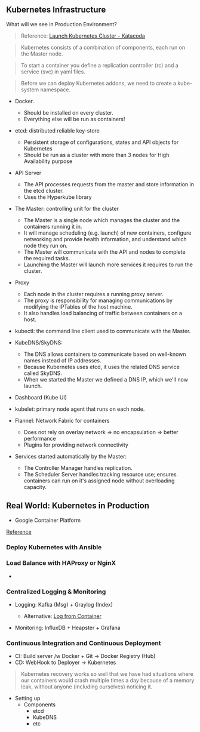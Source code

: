 ## Kubernetes Infrastructure

What will we see in Production Environment?

> Reference: [Launch Kubernetes Cluster - Katacoda](https://www.katacoda.com/courses/kubernetes/launch-cluster)

> Kubernetes consists of a combination of components, each run on the Master node.

> To start a container you define a replication controller (rc) and a service (svc) in yaml files.

> Before we can deploy Kubernetes addons, we need to create a kube-system namespace.

- Docker.
   - Should be installed on every cluster.
   - Everything else will be run as containers!

- etcd: distributed reliable key-store
   - Persistent storage of configurations, states and API objects for Kubernetes
   - Should be run as a cluster with more than 3 nodes for High Availability purpose

- API Server
   - The API processes requests from the master and store information in the etcd cluster. 
   - Uses the Hyperkube library

- The Master: controlling unit for the cluster
   - The Master is a single node which manages the cluster and the containers running it in.
   - It will manage scheduling (e.g. launch) of new containers, configure networking and provide health information, and understand which node they run on.
   - The Master will communicate with the API and nodes to complete the required tasks.
   - Launching the Master will launch more services it requires to run the cluster.

- Proxy
   - Each node in the cluster requires a running proxy server. 
   - The proxy is responsibility for managing communications by modifying the IPTables of the host machine.
   - It also handles load balancing of traffic between containers on a host.

- kubectl: the command line client used to communicate with the Master.

- KubeDNS/SkyDNS:
   - The DNS allows containers to communicate based on well-known names instead of IP addresses.
   - Because Kubernetes uses etcd, it uses the related DNS service called SkyDNS.
   - When we started the Master we defined a DNS IP, which we'll now launch.

- Dashboard (Kube UI)

- kubelet: primary node agent that runs on each node.

- Flannel: Network Fabric for containers
  - Does not rely on overlay network => no encapsulation => better performance
  - Plugins for providing network connectivity

- Services started automatically by the Master:
  - The Controller Manager handles replication. 
  - The Scheduler Server handles tracking resource use; ensures containers can run on it's assigned node without overloading capacity.

## Real World: Kubernetes in Production

- Google Container Platform

[Reference](https://techbeacon.com/one-year-using-kubernetes-production-lessons-learned)

### Deploy Kubernetes with Ansible

### Load Balance with HAProxy or NginX

- 

### Centralized Logging & Monitoring

- Logging: Kafka (Msg) + Graylog (Index)
  - Alternative: [Log from Container](https://www.loggly.com/blog/top-5-docker-logging-methods-to-fit-your-container-deployment-strategy)

- Monitoring: InfluxDB + Heapster + Grafana

### Continuous Integration and Continuous Deployment

- CI: Build server /w Docker + Git -> Docker Registry (Hub)
- CD: WebHook to Deployer -> Kubernetes

> Kubernetes recovery works so well that we have had situations where our containers would crash multiple times a day because of a memory leak, without anyone (including ourselves) noticing it.

- Setting up
  - Components
    - etcd
    - KubeDNS
    - etc
